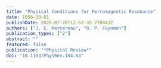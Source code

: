 ```yaml
---
title: "Physical Conditions for Ferromagnetic Resonance"
date: 1956-10-01
publishDate: 2020-07-20T12:52:39.778843Z
authors: ["J. E. Mercereau", "R. P. Feynman"]
publication_types: ["2"]
abstract: ""
featured: false
publication: "*Physical Review*"
doi: "10.1103/PhysRev.104.63"
---
```


